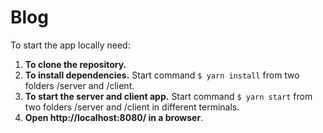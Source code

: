 # Blog
To start the app locally need:
1) **To clone the repository.**
2) **To install dependencies.** Start command `$ yarn install` from two folders /server and /client.
3) **To start the server and client app.** Start command `$ yarn start` from two folders /server and /client in different terminals.
4) **Open http://localhost:8080/ in a browser**.
